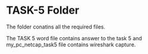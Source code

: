 # TASK-5 Folder
The folder conatins all the required files.


The TASK 5 word file contains answer to the task 5 and my_pc_netcap_task5 file contains wireshark capture.
